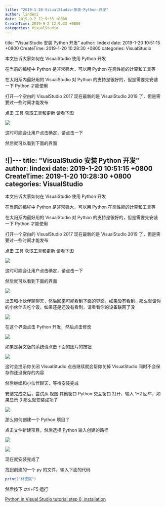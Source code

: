 ```yaml
---
title: "2019-1-20-VisualStudio-安装-Python-开发"
author: lindexi
date: 2019-9-2 12:9:33 +0800
CreateTime: 2019-9-2 12:9:33 +0800
categories: VisualStudio
---
```


title: "VisualStudio 安装 Python 开发"
author: lindexi
date: 2019-1-20 10:51:15 +0800
CreateTime: 2019-1-20 10:28:30 +0800
categories: VisualStudio

<!--more-->



本文告诉大家如何在 VisualStudio 使用 Python 开发

<!--more-->


<!-- csdn -->

在当前的编程中 Python 是非常强大，可以用 Python 在高性能的计算和工具等

在太阳系内最好用的 VisualStudio 对 Python 的支持是很好的，但是需要先安装一下 Python 才能使用

打开一个空白的 VisualStudio 2017 现在最新的是 VisualStudio 2019 了，但是需要过一些时间才能发布

点击 工具 获取工具和更新 请看下图

<!-- ![](image/VisualStudio 安装 Python 开发/VisualStudio 安装 Python 开发0.png) -->

![](http://image.acmx.xyz/lindexi%2F2019120102842707)

这时可能会让用户点击确定，请点击一下

然后就可以看到下面的界面

<!-- ![](image/VisualStudio 安装 Python 开发/VisualStudio 安装 Python 开发1.png) -->

![]---
title: "VisualStudio 安装 Python 开发"
author: lindexi
date: 2019-1-20 10:51:15 +0800
CreateTime: 2019-1-20 10:28:30 +0800
categories: VisualStudio
---

本文告诉大家如何在 VisualStudio 使用 Python 开发

<!--more-->


<!-- csdn -->

在当前的编程中 Python 是非常强大，可以用 Python 在高性能的计算和工具等

在太阳系内最好用的 VisualStudio 对 Python 的支持是很好的，但是需要先安装一下 Python 才能使用

打开一个空白的 VisualStudio 2017 现在最新的是 VisualStudio 2019 了，但是需要过一些时间才能发布

点击 工具 获取工具和更新 请看下图

<!-- ![](image/VisualStudio 安装 Python 开发/VisualStudio 安装 Python 开发0.png) -->

![](http://image.acmx.xyz/lindexi%2F2019120102842707)

这时可能会让用户点击确定，请点击一下

然后就可以看到下面的界面

<!-- ![](image/VisualStudio 安装 Python 开发/VisualStudio 安装 Python 开发1.png) -->

![](http://image.acmx.xyz/lindexi%2F2019120102942335)

出去和小伙伴聊聊天，然后回来可能看到下面的界面，如果没有看到，那么就请你的小伙伴去吃个饭，如果还是还没有看到，请看看你的设备联网了没

<!-- ![](image/VisualStudio 安装 Python 开发/VisualStudio 安装 Python 开发2.png) -->

![](https://i.loli.net/2019/01/20/5c43dd6c8b2ec.jpg)

在这个界面点击 Python 开发，然后点击修改

<!-- ![](image/VisualStudio 安装 Python 开发/VisualStudio 安装 Python 开发3.png) -->

![](http://image.acmx.xyz/lindexi%2F2019120103142303)

如果是英文版的系统请点击下面的图片的按钮

![](https://docs.microsoft.com/en-us/visualstudio/python/media/installation-python-workload.png?wt.mc_id=MVP)

这时会提示你关闭 VisualStudio 点击继续就会帮你关掉 VisualStudio 同时不会保存你还没保存的内容

然后继续和小伙伴聊天，等待安装完成

安装完成之后，尝试从 视图 其他窗口 Python 交互窗口 打开，输入 1+2 回车，如果显示 3 那么就安装成功了

<!-- ![](image/VisualStudio 安装 Python 开发/VisualStudio 安装 Python 开发4.png) -->

![](https://i.loli.net/2019/01/20/5c43df585a4a7.jpg)

那么如何创建一个 Python 项目？

点击文件新建项目，然后选择 Python 输入创建的路径

![](https://docs.microsoft.com/en-us/visualstudio/python/media/vs-getting-started-python-01-new-project.png?wt.mc_id=MVP)

![](http://image.acmx.xyz/lindexi%2F2019120104544736)

现在就安装完成了

找到创建的一个 py 的文件，输入下面的代码

```csharp
print("林德熙")

```

然后按下 ctrl+F5 运行

[Python in Visual Studio tutorial step 0, installation](https://docs.microsoft.com/en-us/visualstudio/python/tutorial-working-with-python-in-visual-studio-step-00-installation?wt.mc_id=MVP )

